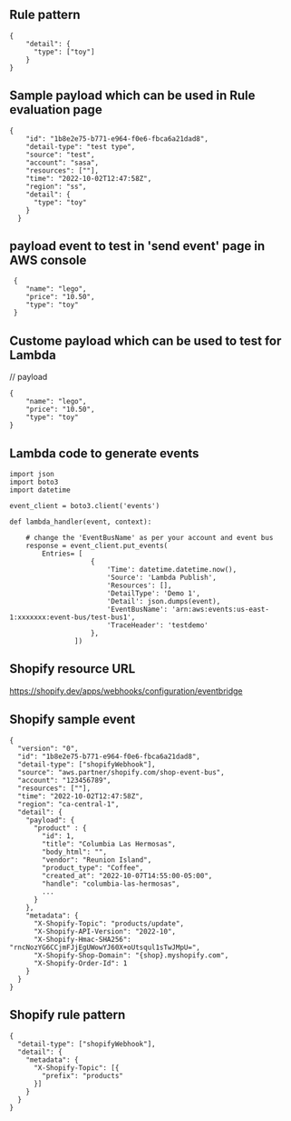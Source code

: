 
## Rule pattern 
```
{
    "detail": {
      "type": ["toy"]
    }
}

```
## Sample payload which can be used in Rule evaluation page

```
{
    "id": "1b8e2e75-b771-e964-f0e6-fbca6a21dad8",
    "detail-type": "test type",
    "source": "test",
    "account": "sasa",
    "resources": [""],
    "time": "2022-10-02T12:47:58Z",
    "region": "ss",
    "detail": {
      "type": "toy"
    }
  }

```

## payload event to test in 'send event' page in AWS console

```
 {
    "name": "lego",
    "price": "10.50",
    "type": "toy"
 } 
```

## Custome payload which can be used to test for Lambda
// payload
```
{
    "name": "lego",
    "price": "10.50",
    "type": "toy"
}
```

## Lambda code to generate events

```
import json
import boto3
import datetime

event_client = boto3.client('events')

def lambda_handler(event, context):    

    # change the 'EventBusName' as per your account and event bus
    response = event_client.put_events(
        Entries= [
                    {
                        'Time': datetime.datetime.now(),
                        'Source': 'Lambda Publish',
                        'Resources': [],
                        'DetailType': 'Demo 1',
                        'Detail': json.dumps(event),
                        'EventBusName': 'arn:aws:events:us-east-1:xxxxxxx:event-bus/test-bus1',
                        'TraceHeader': 'testdemo'
                    },
                ])

```

## Shopify resource URL
https://shopify.dev/apps/webhooks/configuration/eventbridge

## Shopify sample event
```
{
  "version": "0",
  "id": "1b8e2e75-b771-e964-f0e6-fbca6a21dad8",
  "detail-type": ["shopifyWebhook"],
  "source": "aws.partner/shopify.com/shop-event-bus",
  "account": "123456789",
  "resources": [""],
  "time": "2022-10-02T12:47:58Z",
  "region": "ca-central-1",
  "detail": {
    "payload": {
      "product" : {
        "id": 1,
        "title": "Columbia Las Hermosas",
        "body_html": "",
        "vendor": "Reunion Island",
        "product_type": "Coffee",
        "created_at": "2022-10-07T14:55:00-05:00",
        "handle": "columbia-las-hermosas",
        ...
      }
    },
    "metadata": {
      "X-Shopify-Topic": "products/update",
      "X-Shopify-API-Version": "2022-10",
      "X-Shopify-Hmac-SHA256": "rncNozYG6CCjmFJjEgUWowYJ60X+oUtsqul1sTwJMpU=",
      "X-Shopify-Shop-Domain": "{shop}.myshopify.com",
      "X-Shopify-Order-Id": 1
    }
  }
}

```

## Shopify rule pattern

```
{
  "detail-type": ["shopifyWebhook"],
  "detail": {
    "metadata": {
      "X-Shopify-Topic": [{
        "prefix": "products"
      }]
    }
  }
}

```
